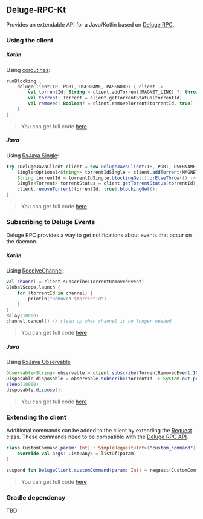 ## Deluge-RPC-Kt
Provides an extendable API for a Java/Kotlin based on [Deluge RPC](https://deluge.readthedocs.io/en/develop/reference/rpc.html).

### Using the client

##### Kotlin
Using [coroutines](https://github.com/Kotlin/kotlinx.coroutines):
```kotlin
runBlocking {
    delugeClient(IP, PORT, USERNAME, PASSWORD) { client ->
        val torrentId: String = client.addTorrent(MAGNET_LINK) ?: throw IllegalArgumentException("Bad magnet link")
        val torrent: Torrent = client.getTorrentStatus(torrentId)
        val removed: Boolean? = client.removeTorrent(torrentId, true)
    }
}
```
> You can get full code [here](samples/src/main/kotlin/net/ickis/deluge/samples/SimpleClient.kt)
##### Java
Using [RxJava Single](http://reactivex.io/documentation/single.html):
```java
try (DelugeJavaClient client = new DelugeJavaClient(IP, PORT, USERNAME, PASSWORD)) {
    Single<Optional<String>> torrentIdSingle = client.addTorrent(MAGNET_LINK);
    String torrentId = torrentIdSingle.blockingGet().orElseThrow(() -> new IllegalArgumentException("Bad magnet link"));
    Single<Torrent> torrentStatus = client.getTorrentStatus(torrentId);
    client.removeTorrent(torrentId, true).blockingGet();
}
```
> You can get full code [here](samples/src/main/java/net/ickis/deluge/samples/SimpleClient.java)

### Subscribing to Deluge Events
Deluge RPC provides a way to get notifications about events that occur on the daemon.
##### Kotlin
Using [ReceiveChannel](https://kotlin.github.io/kotlinx.coroutines/kotlinx-coroutines-core/kotlinx.coroutines.channels/-receive-channel/):
```kotlin
val channel = client.subscribe(TorrentRemovedEvent)
GlobalScope.launch {
    for (torrentId in channel) {
        println("Removed $torrentId")
    }
}
delay(10000)
channel.cancel() // clean up when channel is no longer needed
```
> You can get full code [here](samples/src/main/kotlin/net/ickis/deluge/samples/HandlingEvents.kt)
##### Java
Using [RxJava Observable](http://reactivex.io/documentation/observable.html)
```java
Observable<String> observable = client.subscribe(TorrentRemovedEvent.INSTANCE);
Disposable disposable = observable.subscribe(torrentId -> System.out.println("Removed " + torrentId));
sleep(10000);
disposable.dispose();
```
> You can get full code [here](samples/src/main/java/net/ickis/deluge/samples/HandlingEvents.java)

### Extending the client

Additional commands can be added to the client by extending the [Request](src/main/kotlin/net/ickis/deluge/request/Request.kt) class.
These commands need to be compatible with the [Deluge RPC API](https://deluge.readthedocs.io/en/develop/reference/api.html).

```kotlin
class CustomCommand(param: Int) : SimpleRequest<Int>("custom_command") {
    override val args: List<Any> = listOf(param)
}

suspend fun DelugeClient.customCommand(param: Int) = request(CustomCommand(param))
```
> You can get full code [here](samples/src/main/kotlin/net/ickis/deluge/samples/ExtendingTheClient.kt)
### Gradle dependency
TBD
